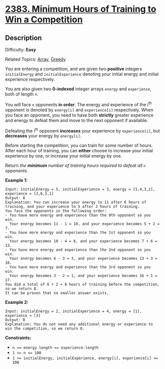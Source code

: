 # [2383\. Minimum Hours of Training to Win a Competition](https://leetcode.com/problems/minimum-hours-of-training-to-win-a-competition/)

## Description

Difficulty: **Easy**  

Related Topics: [Array](https://leetcode.com/tag/array/), [Greedy](https://leetcode.com/tag/greedy/)


You are entering a competition, and are given two **positive** integers `initialEnergy` and `initialExperience` denoting your initial energy and initial experience respectively.

You are also given two **0-indexed** integer arrays `energy` and `experience`, both of length `n`.

You will face `n` opponents **in order**. The energy and experience of the i<sup>th</sup> opponent is denoted by `energy[i]` and `experience[i]` respectively. When you face an opponent, you need to have both **strictly** greater experience and energy to defeat them and move to the next opponent if available.

Defeating the i<sup>th</sup> opponent **increases** your experience by `experience[i]`, but **decreases** your energy by `energy[i]`.

Before starting the competition, you can train for some number of hours. After each hour of training, you can **either** choose to increase your initial experience by one, or increase your initial energy by one.

Return _the **minimum** number of training hours required to defeat all_ `n` _opponents_.

**Example 1:**

```
Input: initialEnergy = 5, initialExperience = 3, energy = [1,4,3,2], experience = [2,6,3,1]
Output: 8
Explanation: You can increase your energy to 11 after 6 hours of training, and your experience to 5 after 2 hours of training.
You face the opponents in the following order:
- You have more energy and experience than the 0th opponent so you win.
  Your energy becomes 11 - 1 = 10, and your experience becomes 5 + 2 = 7.
- You have more energy and experience than the 1st opponent so you win.
  Your energy becomes 10 - 4 = 6, and your experience becomes 7 + 6 = 13.
- You have more energy and experience than the 2nd opponent so you win.
  Your energy becomes 6 - 3 = 3, and your experience becomes 13 + 3 = 16.
- You have more energy and experience than the 3rd opponent so you win.
  Your energy becomes 3 - 2 = 1, and your experience becomes 16 + 1 = 17.
You did a total of 6 + 2 = 8 hours of training before the competition, so we return 8.
It can be proven that no smaller answer exists.
```

**Example 2:**

```
Input: initialEnergy = 2, initialExperience = 4, energy = [1], experience = [3]
Output: 0
Explanation: You do not need any additional energy or experience to win the competition, so we return 0.
```

**Constraints:**

*   `n == energy.length == experience.length`
*   `1 <= n <= 100`
*   `1 <= initialEnergy, initialExperience, energy[i], experience[i] <= 100`
